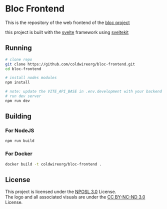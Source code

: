 # Bloc Frontend 

This is the repository of the web frontend of the [bloc project](https://github.com/coldwireorg/bloc)

this project is built with the [svelte](https://svelte.dev/) framework using [sveltekit](https://kit.svelte.dev/)
## Running

```bash
# clone repo
git clone https://github.com/coldwireorg/bloc-frontend.git
cd bloc-frontend

# install nodes modules
npm install

# note: update the VITE_API_BASE in .env.development with your backend address
# run dev server
npm run dev
```

## Building
### For NodeJS
```bash
npm run build
```
### For Docker
```bash
docker build -t coldwireorg/bloc-frontend .
```

## License

This project is licensed under the [NPOSL 3.0](https://opensource.org/licenses/NPOSL-3.0) License.<br>
The logo and all associated visuals are under the [CC BY-NC-ND 3.0](https://creativecommons.org/licenses/by-nc-nd/3.0/) License.
